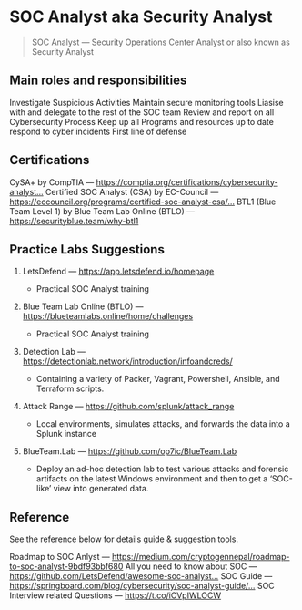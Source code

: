 # SOC Analyst aka Security Analyst

> SOC Analyst — Security Operations Center Analyst or also known as Security Analyst

## Main roles and responsibilities
Investigate Suspicious Activities
Maintain secure monitoring tools
Liasise with and delegate to the rest of the SOC team
Review and report on all Cybersecurity Process
Keep up all Programs and resources up to date
respond to cyber incidents
First line of defense

## Certifications
CySA+ by CompTIA — https://comptia.org/certifications/cybersecurity-analyst…
Certified SOC Analyst (CSA) by EC-Council — https://eccouncil.org/programs/certified-soc-analyst-csa/…
BTL1 (Blue Team Level 1) by Blue Team Lab Online (BTLO) — https://securityblue.team/why-btl1

##  Practice Labs Suggestions

1. LetsDefend
   — https://app.letsdefend.io/homepage
   - Practical SOC Analyst training

2. Blue Team Lab Online (BTLO)
   — https://blueteamlabs.online/home/challenges
   - Practical SOC Analyst training

4. Detection Lab
   — https://detectionlab.network/introduction/infoandcreds/
   - Containing a variety of Packer, Vagrant, Powershell, Ansible, and Terraform scripts.

4. Attack Range
   — https://github.com/splunk/attack_range
   - Local environments, simulates attacks, and forwards the data into a Splunk instance

6. BlueTeam.Lab
   — https://github.com/op7ic/BlueTeam.Lab
   - Deploy an ad-hoc detection lab to test various attacks and forensic artifacts on the latest Windows environment and then to get a ‘SOC-like’ view into generated data.


## Reference
See the reference below for details guide & suggestion tools.

Roadmap to SOC Anlyst — https://medium.com/cryptogennepal/roadmap-to-soc-analyst-9bdf93bbf680
All you need to know about SOC — https://github.com/LetsDefend/awesome-soc-analyst…
SOC Guide — https://springboard.com/blog/cybersecurity/soc-analyst-guide/…
SOC Interview related Questions — https://t.co/iOVpIWLOCW
